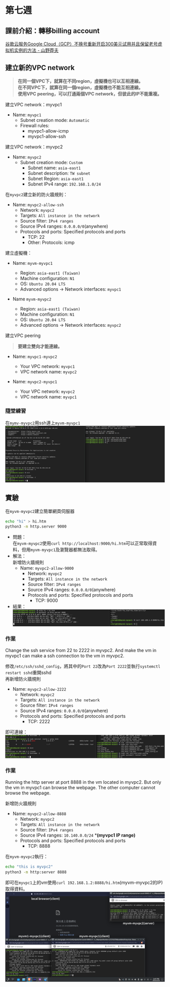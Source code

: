 # 第七週

## 課前介紹：轉移billing account
[谷歌云服务Google Cloud（GCP）不换号重新开启300美元试用并且保留老号虚拟机实例的方法 - 山野莽夫](https://www.shanyemangfu.com/gcp-300-old-account.html)

## 建立新的VPC network
> **在同一個VPC下，就算在不同region，虛擬機也可以互相連線。**<br>
> **在不同VPC下，就算在同一個region，虛擬機也不能互相連線。**<br>
> **使用VPC peering，可以打通兩個VPC network，但彼此的IP不能重複。**

建立VPC network：myvpc1
- Name: `myvpc1`
    - Subnet creation mode: `Automatic`
    - Firewall rules:
        * myvpc1-allow-icmp
        * myvpc1-allow-ssh

建立VPC network：myvpc2
- Name: `myvpc2`
    - Subnet creation mode: `Custom`
        * Subnet name: `asia-east1`
        * Subnet description: `TW subnet`
        * Subnet Region: `asia-east1`
        * Subnet IPv4 range: `192.168.1.0/24`

在`myvpc2`建立新的防火牆規則：
- Name: `myvpc2-allow-ssh`
    - Network: `myvpc2`
    - Targets: `All instance in the network`
    - Source filter: `IPv4 ranges`
    - Source IPv4 ranges: `0.0.0.0/0`(anywhere)
    - Protocols and ports: Specified protocols and ports
        * TCP: 22
        * Other: Protocols: icmp

建立虛擬機：
- Name: `myvm-myvpc1`
    * Region: `asia-east1 (Taiwan)`
    * Machine configuration: `N1`
    * OS: `Ubuntu 20.04 LTS`
    * Advanced options -> Network interfaces: `myvpc1`

- Name `myvm-myvpc2`
    * Region: `asia-east1 (Taiwan)`
    * Machine configuration: `N1`
    * OS: `Ubuntu 20.04 LTS`
    * Advanced options -> Network interfaces: `myvpc2`

建立VPC peering
> **要建立雙向才能連線。**
- Name: `myvpc1-myvpc2`
    * Your VPC network: `myvpc1`
    * VPC network name: `myvpc2`

- Name: `myvpc2-myvpc1`
    * Your VPC network: `myvpc2`
    * VPC network name: `myvpc1`

### 隨堂練習
在`mymv-myvpc2`用ssh連上`myvm-myvpc1`<br>
![](src/linux-20241022.jpg)

## 實驗
在`myvm-myvpc2`建立簡單網頁伺服器<br>
```bash
echo "hi" > hi.htm
python3 -m http.server 9000
```

* 問題：<br>
    在`myvm-myvpc2`使用`curl http://localhost:9000/hi.htm`可以正常取得資料，但用`myvm-myvpc1`及瀏覽器都無法取得。
* 解法：<br>
    新增防火牆規則
    - Name: `myvpc2-allow-9000`
        - Network: `myvpc2`
        - Targets: `All instance in the network`
        - Source filter: `IPv4 ranges`
        - Source IPv4 ranges: `0.0.0.0/0`(anywhere)
        - Protocols and ports: Specified protocols and ports
            * TCP: 9000
* 結果：<br>
    ![](src/linux-2024102202.jpg)

### 作業
Change the ssh service from 22 to 2222 in myvpc2. And make the vm in myvpc1 can make a ssh connection to the vm in myvpc2.

修改`/etc/ssh/sshd_config`，將其中的`Port 22`改為`Port 2222`並執行`systemctl restart sshd`重開sshd<br>
再新增防火牆規則<br>
- Name: `myvpc2-allow-2222`
    - Network: `myvpc2`
    - Targets: `All instance in the network`
    - Source filter: `IPv4 ranges`
    - Source IPv4 ranges: `0.0.0.0/0`(anywhere)
    - Protocols and ports: Specified protocols and ports
        - TCP: 2222

即可連線：<br>
![](src/linux-2024102203.jpg)

### 作業
Running the http server at port 8888 in the vm located in myvpc2. But only the vm in myvpc1 can browse the webpage. The other computer cannot browse the webpage.

新增防火牆規則<br>
- Name: `myvpc2-allow-8888`
    - Network: `myvpc2`
    - Targets: `All instance in the network`
    - Source filter: `IPv4 ranges`
    - Source IPv4 ranges: `10.140.0.0/24` \***(myvpc1 IP range)**
    - Protocols and ports: Specified protocols and ports
        - TCP: 8888

在`myvm-myvpc2`執行：<br>
```bash
echo "this is myvpc2"
python3 -m http:server 8888
```

即可在`myvpc1`上的vm使用`curl 192.168.1.2:8888/hi.htm`(myvm-myvpc2的IP)取得資料。<br>
![](src/linux-2024102204.png)
